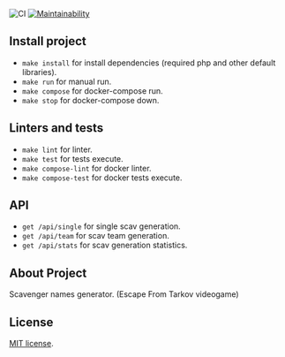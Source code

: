 ![CI](https://github.com/solar05/Scavgen/workflows/CI/badge.svg)
[![Maintainability](https://api.codeclimate.com/v1/badges/b4dfb987e53526f51301/maintainability)](https://codeclimate.com/github/solar05/Scavgen/maintainability)
## Install project
- `make install` for install dependencies (required php and other default libraries).
- `make run` for manual run.
- `make compose` for docker-compose run.
- `make stop` for docker-compose down.

## Linters and tests
- `make lint` for linter.
- `make test` for tests execute.
- `make compose-lint` for docker linter.
- `make compose-test` for docker tests execute.

## API
- `get /api/single` for single scav generation.
- `get /api/team` for scav team generation.
- `get /api/stats` for scav generation statistics.

## About Project
Scavenger names generator. (Escape From Tarkov videogame)

## License
[MIT license](https://opensource.org/licenses/MIT).
